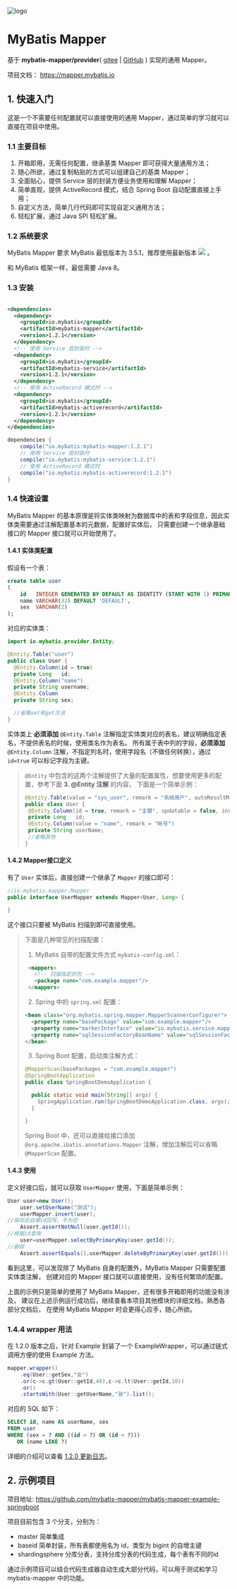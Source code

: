 ![logo](logo.png)

# MyBatis Mapper

基于 **mybatis-mapper/provider**( [gitee](https://gitee.com/mybatis-mapper/provider)
| [GitHub](https://github.com/mybatis-mapper/provider) ) 实现的通用 Mapper。

项目文档： https://mapper.mybatis.io

## 1. 快速入门

这是一个不需要任何配置就可以直接使用的通用 Mapper，通过简单的学习就可以直接在项目中使用。

### 1.1 主要目标

1. 开箱即用，无需任何配置，继承基类 Mapper 即可获得大量通用方法；
2. 随心所欲，通过复制粘贴的方式可以组建自己的基类 Mapper；
3. 全面贴心，提供 Service 层的封装方便业务使用和理解 Mapper；
4. 简单直观，提供 ActiveRecord 模式，结合 Spring Boot 自动配置直接上手用；
5. 自定义方法，简单几行代码即可实现自定义通用方法；
6. 轻松扩展，通过 Java SPI 轻松扩展。

### 1.2 系统要求

MyBatis Mapper 要求 MyBatis 最低版本为
3.5.1，推荐使用最新版本 <a href="https://maven-badges.herokuapp.com/maven-central/org.mybatis/mybatis"><img src="https://maven-badges.herokuapp.com/maven-central/org.mybatis/mybatis/badge.svg"/></a>
。

和 MyBatis 框架一样，最低需要 Java 8。

### 1.3 安装

<CodeGroup>
<CodeGroupItem title="Maven" active>

```xml

<dependencies>
  <dependency>
    <groupId>io.mybatis</groupId>
    <artifactId>mybatis-mapper</artifactId>
    <version>1.2.1</version>
  </dependency>
  <!-- 使用 Service 层封装时 -->
  <dependency>
    <groupId>io.mybatis</groupId>
    <artifactId>mybatis-service</artifactId>
    <version>1.2.1</version>
  </dependency>
  <!-- 使用 ActiveRecord 模式时 -->
  <dependency>
    <groupId>io.mybatis</groupId>
    <artifactId>mybatis-activerecord</artifactId>
    <version>1.2.1</version>
  </dependency>
</dependencies>
```

</CodeGroupItem>
<CodeGroupItem title="Gradle">

```groovy
dependencies {
    compile("io.mybatis:mybatis-mapper:1.2.1")
    // 使用 Service 层封装时
    compile("io.mybatis:mybatis-service:1.2.1")
    // 使用 ActiveRecord 模式时
    compile("io.mybatis:mybatis-activerecord:1.2.1")
}
```

</CodeGroupItem>
</CodeGroup>

### 1.4 快速设置

MyBatis Mapper 的基本原理是将实体类映射为数据库中的表和字段信息，因此实体类需要通过注解配置基本的元数据，配置好实体后， 只需要创建一个继承基础接口的 Mapper 接口就可以开始使用了。

#### 1.4.1 实体类配置

假设有一个表：

```sql
create table user
(
    id   INTEGER GENERATED BY DEFAULT AS IDENTITY (START WITH 1) PRIMARY KEY,
    name VARCHAR(32) DEFAULT 'DEFAULT',
    sex  VARCHAR(2)
);
```

对应的实体类：

```java
import io.mybatis.provider.Entity;

@Entity.Table("user")
public class User {
  @Entity.Column(id = true)
  private Long   id;
  @Entity.Column("name")
  private String username;
  @Entity.Column
  private String sex;

  //省略set和get方法
}
```

实体类上 **必须添加** `@Entity.Table` 注解指定实体类对应的表名，建议明确指定表名，不提供表名的时候，使用类名作为表名。 所有属于表中列的字段，**必须添加** `@Entity.Column`
注解，不指定列名时，使用字段名（不做任何转换），通过 `id=true` 可以标记字段为主键。

> `@Entity` 中包含的这两个注解提供了大量的配置属性，想要使用更多的配置，参考下面 **3. @Entity 注解** 的内容，
> 下面是一个简单示例：
>```java
>@Entity.Table(value = "sys_user", remark = "系统用户", autoResultMap = true)
>public class User {
>  @Entity.Column(id = true, remark = "主键", updatable = false, insertable = false)
>  private Long   id;
>  @Entity.Column(value = "name", remark = "帐号")
>  private String userName;
>  //省略其他
>}
>```

#### 1.4.2 Mapper接口定义

有了 `User` 实体后，直接创建一个继承了 `Mapper` 的接口即可：

```java
//io.mybatis.mapper.Mapper
public interface UserMapper extends Mapper<User, Long> {

}
```

这个接口只要被 MyBatis 扫描到即可直接使用。

> 下面是几种常见的扫描配置：
>
> 1. MyBatis 自带的配置文件方式 `mybatis-config.xml`：
> ```xml
>  <mappers>
>    <!-- 扫描指定的包 -->
>    <package name="com.example.mapper"/>
>  </mappers>
> ```
>
> 2. Spring 中的 `spring.xml` 配置：
> ```xml
> <bean class="org.mybatis.spring.mapper.MapperScannerConfigurer">
>   <property name="basePackage" value="com.example.mapper"/>
>   <property name="markerInterface" value="io.mybatis.service.mapper.RoleMarker"/>
>   <property name="sqlSessionFactoryBeanName" value="sqlSessionFactoryRole"/>
> </bean>
> ```
>
> 3. Spring Boot 配置，启动类注解方式：
> ```java
> @MapperScan(basePackages = "com.example.mapper")
> @SpringBootApplication
> public class SpringBootDemoApplication {
> 
>   public static void main(String[] args) {
>     SpringApplication.run(SpringBootDemoApplication.class, args);
>   }
> 
> }
> ```
> Spring Boot 中，还可以直接给接口添加 `@org.apache.ibatis.annotations.Mapper` 注解，增加注解后可以省略 `@MapperScan` 配置。

#### 1.4.3 使用

定义好接口后，就可以获取 `UserMapper` 使用，下面是简单示例：

```java
User user=new User();
    user.setUserName("测试");
    userMapper.insert(user);
//保存后自增id回写，不为空
    Assert.assertNotNull(user.getId());
//根据id查询
    user=userMapper.selectByPrimaryKey(user.getId());
//删除
    Assert.assertEquals(1,userMapper.deleteByPrimaryKey(user.getId()));
```

看到这里，可以发现除了 MyBatis 自身的配置外，MyBatis Mapper 只需要配置实体类注解， 创建对应的 Mapper 接口就可以直接使用，没有任何繁琐的配置。

上面的示例只是简单的使用了 MyBatis Mapper，还有很多开箱即用的功能没有涉及， 建议在上述示例运行成功后，继续查看本项目其他模块的详细文档，熟悉各部分文档后， 在使用 MyBatis Mapper 时会更得心应手，随心所欲。

### 1.4.4 wrapper 用法

在 1.2.0 版本之后，针对 Example 封装了一个 ExampleWrapper，可以通过链式调用方便的使用 Example 方法。

```java
mapper.wrapper()
    .eq(User::getSex,"女")
    .or(c->c.gt(User::getId,40),c->c.lt(User::getId,10))
    .or()
    .startsWith(User::getUserName,"张").list();
```

对应的 SQL 如下：

```sql
SELECT id, name AS userName, sex
FROM user
WHERE (sex = ? AND ((id > ?) OR (id < ?)))
   OR (name LIKE ?)
```

详细的介绍可以查看 [1.2.0 更新日志](https://mapper.mybatis.io/releases/1.2.0.html)。

## 2. 示例项目

项目地址: https://github.com/mybatis-mapper/mybatis-mapper-example-springboot

项目目前包含 3 个分支，分别为：

- master 简单集成
- baseid 简单封装，所有表都使用名为 id，类型为 bigint 的自增主键
- shardingsphere 分库分表，支持分库分表的代码生成，每个表有不同的id

通过示例项目可以结合代码生成器自动生成大部分代码，可以用于测试和学习 mybatis-mapper 中的功能。